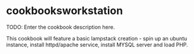 # cookbooksworkstation

TODO: Enter the cookbook description here.

This cookbook will feature a basic lampstack creation - spin up an ubuntu instance, install httpd/apache service, install MYSQL server and load PHP.



